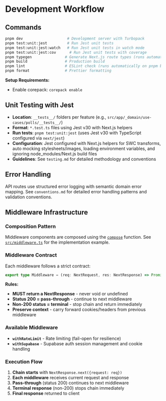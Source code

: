 # Development Workflow

## Commands

```bash
pnpm dev                    # Development server with Turbopack
pnpm test:unit:jest         # Run Jest unit tests
pnpm test:unit:jest:watch   # Run Jest unit tests in watch mode
pnpm test:unit:jest:cov      # Run Jest unit tests with coverage
pnpm typegen               # Generate Next.js route types (runs automatically on pnpm dev and pnpm build)
pnpm build                 # Production build
pnpm lint                  # ESLint check (runs automatically on pnpm build)
pnpm format                # Prettier formatting
```

**Setup Requirements:**

- Enable corepack: `corepack enable`

## Unit Testing with Jest

- **Location**: `__tests__/` folders per feature (e.g., `src/app/_domain/use-cases/polls/__tests__/`)
- **Format**: `*.test.ts` files using Jest v30 with Next.js helpers
- **Run tests**: `pnpm test:unit:jest` (uses Jest v30 with TypeScript configured via `next/jest`)
- **Configuration**: Jest configured with Next.js helpers for SWC transforms, auto mocking stylesheets/images, loading environment variables, and ignoring node_modules/Next.js build files
- **Guidelines**: See `testing.md` for detailed methodology and conventions

## Error Handling

API routes use structured error logging with semantic domain error mapping. See `conventions.md` for detailed error handling patterns and validation conventions.

## Middleware Infrastructure

### Composition Pattern

Middleware components are composed using the [`compose`](../src/app/_infra/edge/compose.ts) function. See [`src/middleware.ts`](../src/middleware.ts) for the implementation example.

### Middleware Contract

Each middleware follows a strict contract:

```typescript
export type Middleware = (req: NextRequest, res: NextResponse) => Promise<NextResponse> | NextResponse
```

**Rules:**

- **MUST return a NextResponse** - never void or undefined
- **Status 200 = pass-through** - continue to next middleware
- **Non-200 status = terminal** - stop chain and return immediately
- **Preserve context** - carry forward cookies/headers from previous middleware

### Available Middleware

- **`withRateLimit`** - Rate limiting (fail-open for resilience)
- **`withSupabase`** - Supabase auth session management and cookie handling

### Execution Flow

1. **Chain starts** with `NextResponse.next({request: req})`
2. **Each middleware** receives current request and response
3. **Pass-through** (status 200) continues to next middleware
4. **Terminal response** (non-200) stops chain immediately
5. **Final response** returned to client
